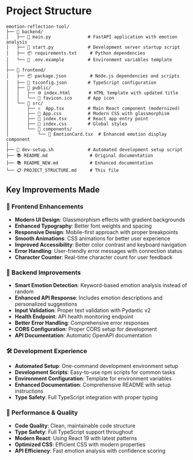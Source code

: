 # Project Structure

```
emotion-reflection-tool/
├── 📁 backend/
│   ├── 🐍 main.py              # FastAPI application with emotion analysis
│   ├── 🚀 start.py             # Development server startup script
│   ├── 📦 requirements.txt     # Python dependencies
│   └── 🔧 .env.example         # Environment variables template
│
├── 📁 frontend/
│   ├── 📦 package.json         # Node.js dependencies and scripts
│   ├── 🔧 tsconfig.json        # TypeScript configuration
│   ├── 📁 public/
│   │   ├── 🌐 index.html       # HTML template with updated title
│   │   └── 🎯 favicon.ico      # App icon
│   └── 📁 src/
│       ├── ⚛️  App.tsx         # Main React component (modernized)
│       ├── 🎨 App.css          # Modern CSS with glassmorphism
│       ├── 🎯 index.tsx        # React app entry point
│       ├── 🎨 index.css        # Global styles
│       └── 📁 components/
│           └── 💭 EmotionCard.tsx  # Enhanced emotion display component
│
├── 🚀 dev-setup.sh             # Automated development setup script
├── 📚 README.md                # Original documentation
├── 📚 README_NEW.md            # Enhanced documentation
└── 📋 PROJECT_STRUCTURE.md     # This file
```

## Key Improvements Made

### 🎨 Frontend Enhancements
- **Modern UI Design**: Glassmorphism effects with gradient backgrounds
- **Enhanced Typography**: Better font weights and spacing
- **Responsive Design**: Mobile-first approach with proper breakpoints
- **Smooth Animations**: CSS animations for better user experience
- **Improved Accessibility**: Better color contrast and keyboard navigation
- **Error Handling**: User-friendly error messages with connection status
- **Character Counter**: Real-time character count for user feedback

### 🐍 Backend Improvements
- **Smart Emotion Detection**: Keyword-based emotion analysis instead of random
- **Enhanced API Response**: Includes emotion descriptions and personalized suggestions
- **Input Validation**: Proper text validation with Pydantic v2
- **Health Endpoint**: API health monitoring endpoint
- **Better Error Handling**: Comprehensive error responses
- **CORS Configuration**: Proper CORS setup for development
- **API Documentation**: Automatic OpenAPI documentation

### 🛠 Development Experience
- **Automated Setup**: One-command development environment setup
- **Development Scripts**: Easy-to-use npm scripts for common tasks
- **Environment Configuration**: Template for environment variables
- **Enhanced Documentation**: Comprehensive README with setup instructions
- **Type Safety**: Full TypeScript integration with proper typing

### 🚀 Performance & Quality
- **Code Quality**: Clean, maintainable code structure
- **Type Safety**: Full TypeScript support throughout
- **Modern React**: Using React 19 with latest patterns
- **Optimized CSS**: Efficient CSS with modern properties
- **API Efficiency**: Fast emotion analysis with confidence scoring
